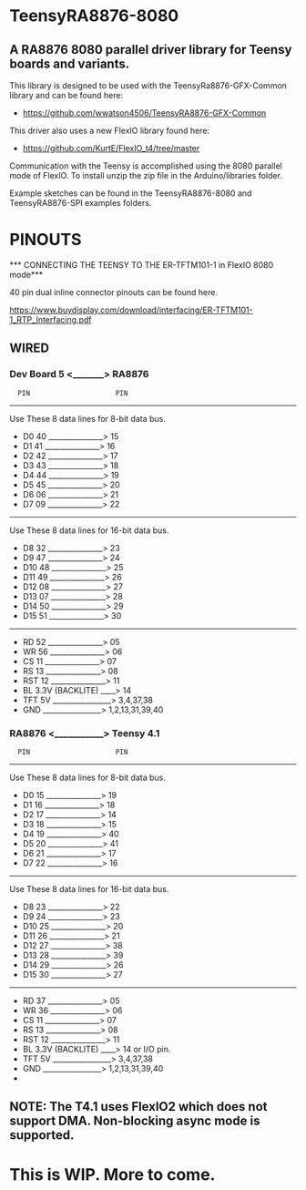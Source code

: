 # TeensyRA8876-8080
## A RA8876 8080 parallel driver library for Teensy boards and variants.

This library is designed to be used with the TeensyRa8876-GFX-Common library and can be found here:
- https://github.com/wwatson4506/TeensyRA8876-GFX-Common

This driver also uses a new FlexIO library found here:
- https://github.com/KurtE/FlexIO_t4/tree/master

Communication with the Teensy is accomplished using the 8080 parallel mode of FlexIO. To install unzip the zip file in the Arduino/libraries folder.

Example sketches can be found in the TeensyRA8876-8080 and TeensyRA8876-SPI examples folders.

# PINOUTS
*** CONNECTING THE TEENSY TO THE ER-TFTM101-1 in FlexIO 8080 mode***

40 pin dual inline connector pinouts can be found here.

https://www.buydisplay.com/download/interfacing/ER-TFTM101-1_RTP_Interfacing.pdf

## WIRED
### Dev Board 5 <_______> RA8876

      PIN                     PIN
*********************************
Use These 8 data lines for 8-bit data bus.
- D0  40 _______________> 15 
- D1  41 _______________> 16
- D2  42 _______________> 17 
- D3  43 _______________> 18 
- D4  44 _______________> 19
- D5  45 _______________> 20
- D6  06 _______________> 21
- D7  09 _______________> 22
*********************************
Use These 8 data lines for 16-bit data bus.
- D8  32 _______________> 23  
- D9  47 _______________> 24
- D10 48 _______________> 25 
- D11 49 _______________> 26 
- D12 08 _______________> 27
- D13 07 _______________> 28
- D14 50 _______________> 29
- D15 51 _______________> 30
*********************************
- RD  52 _______________> 05
- WR  56 _______________> 06
- CS  11 _______________> 07
- RS  13 _______________> 08
- RST 12 _______________> 11
- BL  3.3V (BACKLITE) ____> 14
- TFT 5V ________________> 3,4,37,38
- GND    ________________> 1,2,13,31,39,40

### RA8876 <___________> Teensy 4.1

      PIN                     PIN
*********************************
Use These 8 data lines for 8-bit data bus.
- D0  15 _______________> 19
- D1  16 _______________> 18
- D2  17 _______________> 14
- D3  18 _______________> 15
- D4  19 _______________> 40
- D5  20 _______________> 41
- D6  21 _______________> 17
- D7  22 _______________> 16
*********************************
Use These 8 data lines for 16-bit data bus.
- D8  23 _______________> 22 
- D9  24 _______________> 23
- D10 25 _______________> 20
- D11 26 _______________> 21
- D12 27 _______________> 38
- D13 28 _______________> 39
- D14 29 _______________> 26
- D15 30 _______________> 27
*********************************
- RD  37 _______________> 05
- WR  36 _______________> 06
- CS  11 _______________> 07
- RS  13 _______________> 08
- RST 12 _______________> 11
- BL  3.3V (BACKLITE) ____> 14 or  I/O pin.
- TFT 5V ________________> 3,4,37,38
- GND    ________________> 1,2,13,31,39,40
- 
## NOTE: The T4.1 uses FlexIO2 which does not support DMA. Non-blocking async mode is supported.
# This is WIP. More to come.
